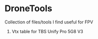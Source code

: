 # DroneTools
Collection of files/tools I find useful for FPV

1. Vtx table for TBS Unify Pro 5G8 V3
